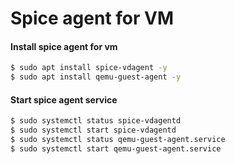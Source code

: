 # Spice agent for VM
#### Install spice agent for vm
```bash
$ sudo apt install spice-vdagent -y
$ sudo apt install qemu-guest-agent -y
```
#### Start spice agent service
```bash
$ sudo systemctl status spice-vdagentd
$ sudo systemctl start spice-vdagentd
$ sudo systemctl status qemu-guest-agent.service
$ sudo systemctl start qemu-guest-agent.service
```